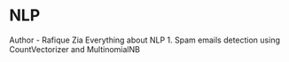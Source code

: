 # NLP
Author - Rafique Zia
Everything about NLP
     1. Spam emails detection using CountVectorizer and MultinomialNB
